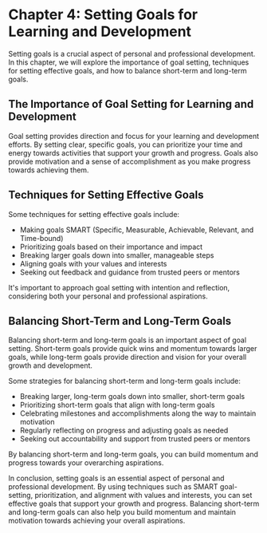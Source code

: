 Chapter 4: Setting Goals for Learning and Development
=====================================================

Setting goals is a crucial aspect of personal and professional development. In this chapter, we will explore the importance of goal setting, techniques for setting effective goals, and how to balance short-term and long-term goals.

The Importance of Goal Setting for Learning and Development
-----------------------------------------------------------

Goal setting provides direction and focus for your learning and development efforts. By setting clear, specific goals, you can prioritize your time and energy towards activities that support your growth and progress. Goals also provide motivation and a sense of accomplishment as you make progress towards achieving them.

Techniques for Setting Effective Goals
--------------------------------------

Some techniques for setting effective goals include:

* Making goals SMART (Specific, Measurable, Achievable, Relevant, and Time-bound)
* Prioritizing goals based on their importance and impact
* Breaking larger goals down into smaller, manageable steps
* Aligning goals with your values and interests
* Seeking out feedback and guidance from trusted peers or mentors

It's important to approach goal setting with intention and reflection, considering both your personal and professional aspirations.

Balancing Short-Term and Long-Term Goals
----------------------------------------

Balancing short-term and long-term goals is an important aspect of goal setting. Short-term goals provide quick wins and momentum towards larger goals, while long-term goals provide direction and vision for your overall growth and development.

Some strategies for balancing short-term and long-term goals include:

* Breaking larger, long-term goals down into smaller, short-term goals
* Prioritizing short-term goals that align with long-term goals
* Celebrating milestones and accomplishments along the way to maintain motivation
* Regularly reflecting on progress and adjusting goals as needed
* Seeking out accountability and support from trusted peers or mentors

By balancing short-term and long-term goals, you can build momentum and progress towards your overarching aspirations.

In conclusion, setting goals is an essential aspect of personal and professional development. By using techniques such as SMART goal-setting, prioritization, and alignment with values and interests, you can set effective goals that support your growth and progress. Balancing short-term and long-term goals can also help you build momentum and maintain motivation towards achieving your overall aspirations.
